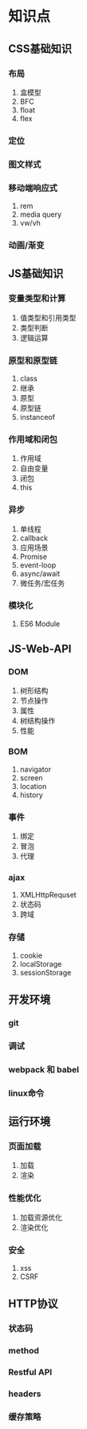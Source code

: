 # 知识点

## CSS基础知识

### 布局

  1. 盒模型
  2. BFC
  3. float
  4. flex

### 定位
### 图文样式
### 移动端响应式

  1. rem
  2. media query
  3. vw/vh

### 动画/渐变

## JS基础知识

### 变量类型和计算

  1. 值类型和引用类型
  2. 类型判断
  3. 逻辑运算

### 原型和原型链

  1. class
  2. 继承
  3. 原型
  4. 原型链
  5. instanceof

### 作用域和闭包

  1. 作用域
  2. 自由变量
  3. 闭包
  4. this

### 异步

  1. 单线程
  2. callback
  3. 应用场景
  4. Promise
  5. event-loop
  6. async/await
  7. 微任务/宏任务

### 模块化

  1. ES6 Module
<!-- 
## JS变量类型

  1. typeof能判断的类型：

## 强制类型转换

  1. 何时使用=== 何时使用==：

## JS作用域

  1. JS创建10个<a>标签，点击弹出对应的序号：

## 性能、体验优化

  1. 手写节流throttle 和防抖debounce：

## JS异步

  1. Promise 解决什么问题？： -->

## JS-Web-API

### DOM

  1. 树形结构
  2. 节点操作
  3. 属性
  4. 树结构操作
  5. 性能

### BOM

  1. navigator
  2. screen
  3. location
  4. history

### 事件

  1. 绑定
  2. 冒泡
  3. 代理

### ajax

  1. XMLHttpRequset
  2. 状态码
  3. 跨域

### 存储

  1. cookie
  2. localStorage
  3. sessionStorage

## 开发环境

  ### git
  ### 调试
  ### webpack 和 babel
  ### linux命令

## 运行环境

### 页面加载

  1. 加载
  2. 渲染

### 性能优化

  1. 加载资源优化
  2. 渲染优化

### 安全

  1. xss
  2. CSRF

## HTTP协议

### 状态码
### method
### Restful API
### headers
### 缓存策略

<!-- ## 页面加载过程

  1. window.onload和DOMContentLoaded区别： -->
